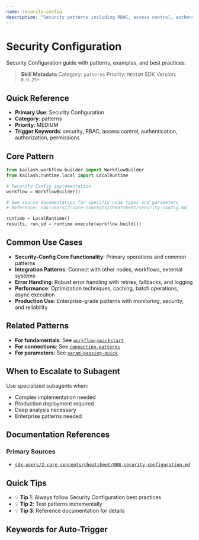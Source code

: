 ```yaml
---
name: security-config
description: "Security patterns including RBAC, access control, authentication, and authorization. Use when asking 'security', 'RBAC', 'access control', 'authentication', 'authorization', 'permissions', 'security patterns', 'user context', or 'security config'."
---
```


# Security Configuration

Security Configuration guide with patterns, examples, and best practices.

> **Skill Metadata**
> Category: `patterns`
> Priority: `MEDIUM`
> SDK Version: `0.9.25+`

## Quick Reference

- **Primary Use**: Security Configuration
- **Category**: patterns
- **Priority**: MEDIUM
- **Trigger Keywords**: security, RBAC, access control, authentication, authorization, permissions

## Core Pattern

```python
from kailash.workflow.builder import WorkflowBuilder
from kailash.runtime.local import LocalRuntime

# Security Config implementation
workflow = WorkflowBuilder()

# See source documentation for specific node types and parameters
# Reference: sdk-users/2-core-concepts/cheatsheet/security-config.md

runtime = LocalRuntime()
results, run_id = runtime.execute(workflow.build())
```


## Common Use Cases

- **Security-Config Core Functionality**: Primary operations and common patterns
- **Integration Patterns**: Connect with other nodes, workflows, external systems
- **Error Handling**: Robust error handling with retries, fallbacks, and logging
- **Performance**: Optimization techniques, caching, batch operations, async execution
- **Production Use**: Enterprise-grade patterns with monitoring, security, and reliability

## Related Patterns

- **For fundamentals**: See [`workflow-quickstart`](#)
- **For connections**: See [`connection-patterns`](#)
- **For parameters**: See [`param-passing-quick`](#)

## When to Escalate to Subagent

Use specialized subagents when:
- Complex implementation needed
- Production deployment required
- Deep analysis necessary
- Enterprise patterns needed

## Documentation References

### Primary Sources
- [`sdk-users/2-core-concepts/cheatsheet/008-security-configuration.md`](../../../sdk-users/2-core-concepts/cheatsheet/008-security-configuration.md)

## Quick Tips

- 💡 **Tip 1**: Always follow Security Configuration best practices
- 💡 **Tip 2**: Test patterns incrementally
- 💡 **Tip 3**: Reference documentation for details

## Keywords for Auto-Trigger

<!-- Trigger Keywords: security, RBAC, access control, authentication, authorization, permissions -->
